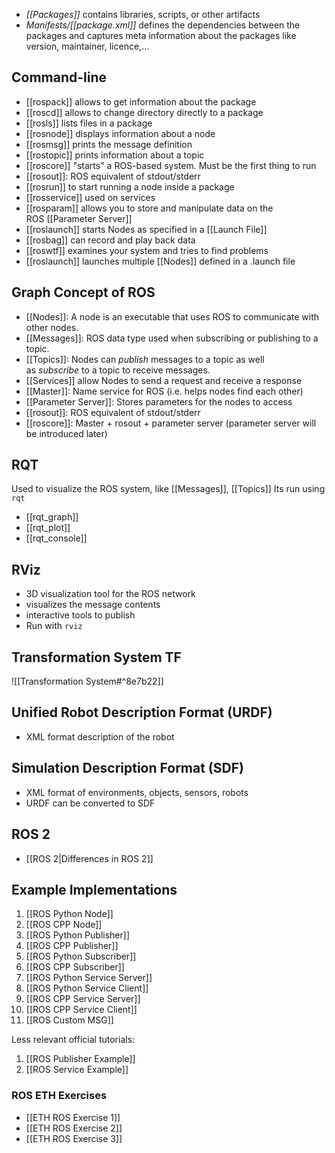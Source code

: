 - *[[Packages]]* contains libraries, scripts, or other artifacts
- *Manifests/[[package.xml]]* defines the dependencies between the packages and captures meta information about the packages like version, maintainer, licence,... 

## Command-line 
- [[rospack]] allows to get information about the package
- [[roscd]] allows to change directory directly to a package
- [[rosls]] lists files in a package
- [[rosnode]] displays information about a node
- [[rosmsg]] prints the message definition
- [[rostopic]] prints information about a topic
- [[roscore]] "starts" a ROS-based system. Must be the first thing to run
- [[rosout]]: ROS equivalent of stdout/stderr
- [[rosrun]] to start running a node inside a package
- [[rosservice]] used on services
- [[rosparam]] allows you to store and manipulate data on the ROS [[Parameter Server]]
- [[roslaunch]] starts Nodes as specified in a [[Launch File]]
- [[rosbag]] can record and play back data
- [[roswtf]] examines your system and tries to find problems
- [[roslaunch]] launches multiple [[Nodes]] defined in a .launch file

## Graph Concept of ROS
- [[Nodes]]: A node is an executable that uses ROS to communicate with other nodes.
- [[Messages]]: ROS data type used when subscribing or publishing to a topic.
- [[Topics]]: Nodes can _publish_ messages to a topic as well as _subscribe_ to a topic to receive messages.
- [[Services]] allow Nodes to send a request and receive a response 
- [[Master]]: Name service for ROS (i.e. helps nodes find each other)
- [[Parameter Server]]: Stores parameters for the nodes to access
- [[rosout]]: ROS equivalent of stdout/stderr
- [[roscore]]: Master + rosout + parameter server (parameter server will be introduced later)

## RQT
Used to visualize the ROS system, like [[Messages]], [[Topics]]
Its run using `rqt`
- [[rqt_graph]]
- [[rqt_plot]]
- [[rqt_console]]

## RViz
- 3D visualization tool for the ROS network
- visualizes the message contents 
- interactive tools to publish
- Run with `rviz`

## Transformation System TF
![[Transformation System#^8e7b22]]

## Unified Robot Description Format (URDF)
- XML format description of the robot 

## Simulation Description Format (SDF)
- XML format of environments, objects, sensors, robots
- URDF can be converted to SDF

## ROS 2
- [[ROS 2|Differences in ROS 2]]

## Example Implementations
1. [[ROS Python Node]]
2. [[ROS CPP Node]]
3. [[ROS Python Publisher]]
4. [[ROS CPP Publisher]]
5. [[ROS Python Subscriber]]
6. [[ROS CPP Subscriber]]
7. [[ROS Python Service Server]]
8. [[ROS Python Service Client]]
9. [[ROS CPP Service Server]]
10. [[ROS CPP Service Client]]
11. [[ROS Custom MSG]]

Less relevant official tutorials:
1. [[ROS Publisher Example]]
2. [[ROS Service Example]]
### ROS ETH Exercises
- [[ETH ROS Exercise 1]]
- [[ETH ROS Exercise 2]]
- [[ETH ROS Exercise 3]]